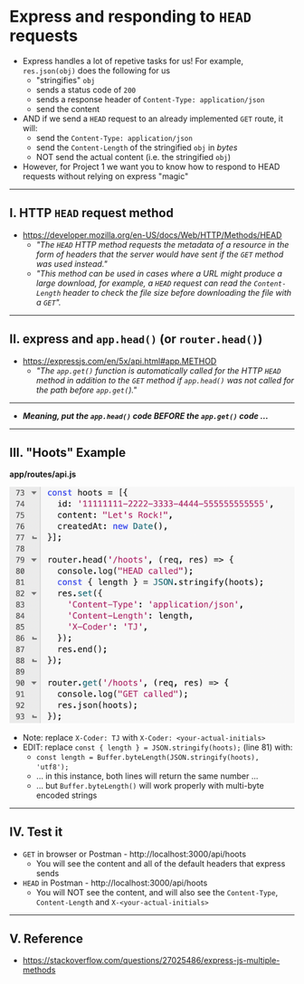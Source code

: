 # Express and responding to `HEAD` requests

- Express handles a lot of repetive tasks for us! For example, `res.json(obj)` does the following for us
  - "stringifies" `obj`
  -  sends a status code of `200`
  -  sends a response header of `Content-Type: application/json`
  -  send the content
- AND if we send a `HEAD` request to an already implemented `GET` route, it will:
  - send the `Content-Type: application/json`
  - send the `Content-Length` of the stringified `obj` in *bytes*
  - NOT send the actual content (i.e. the stringified `obj`)
- However, for Project 1 we want you to know how to respond to HEAD requests without relying on express "magic"

---

## I. HTTP `HEAD` request method
- https://developer.mozilla.org/en-US/docs/Web/HTTP/Methods/HEAD
  - *"The `HEAD` HTTP method requests the metadata of a resource in the form of headers that the server would have sent if the `GET` method was used instead."*
  - *"This method can be used in cases where a URL might produce a large download, for example, a `HEAD` request can read the `Content-Length` header to check the file size before downloading the file with a `GET`".*

---

## II. express and `app.head()` (or `router.head()`)
- https://expressjs.com/en/5x/api.html#app.METHOD
  - *"The `app.get()` function is automatically called for the HTTP `HEAD` method in addition to the `GET` method if `app.head()` was not called for the path before `app.get(`)."*

---

- ***Meaning, put the `app.head()` code BEFORE the `app.get()` code ...***

---

## III. "Hoots" Example

**app/routes/api.js**

![screenshot](_images/p1-1.png)

- Note: replace `X-Coder: TJ` with `X-Coder: <your-actual-initials>`
- EDIT: replace `const { length } = JSON.stringify(hoots);` (line 81) with:
  - `const length = Buffer.byteLength(JSON.stringify(hoots), 'utf8');`
  - ... in this instance, both lines will return the same number ...
  - ... but `Buffer.byteLength()` will work properly with multi-byte encoded strings

---

## IV. Test it
- `GET` in browser or Postman - http://localhost:3000/api/hoots
  - You will see the content and all of the default headers that express sends
- `HEAD` in Postman - http://localhost:3000/api/hoots
  - You will NOT see the content, and will also see the `Content-Type`, `Content-Length` and `X-<your-actual-initials>`


---

## V. Reference
- https://stackoverflow.com/questions/27025486/express-js-multiple-methods
